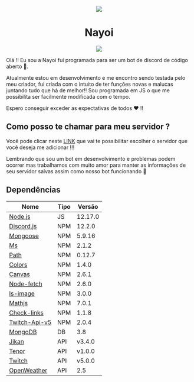 <p align="center">
<img src="https://github.com/Zaetic/Nayoi/blob/master/images/YaniGit.png?raw=true">
</p>
<h1 align="center">Nayoi</h1>
<p align="center">
<a href="http://nayoi.com"><img src="https://img.shields.io/static/v1?label=Site&message=Nayoi&color=ff69b4"></a>
</p>

Olá !! Eu sou a Nayoi fui programada para ser um bot de discord de código aberto 📖.

Atualmente estou em desenvolvimento e me encontro sendo testada pelo meu criador, fui criada com o intuito de ter funções novas e malucas juntando tudo que há de melhor!! Sou programada em JS o que me possibilita ser facilmente modificada com o tempo.

Espero conseguir exceder as expectativas de todos ❤ !!

## Como posso te chamar para meu servidor ?

Você pode clicar neste [LINK](https://discordapp.com/oauth2/authorize?client_id=561319501317144576&scope=bot&permissions=8) que vai te possibilitar escolher o servidor que você deseja me adicionar !!!

Lembrando que sou um bot em desenvolvimento e problemas podem ocorrer mas trabalhamos com muito amor para manter as informações de seu servidor salvas assim como nosso bot funcionando 💜

## Dependências

| Nome  | Tipo | Versão |
| ------------- | ------------- | ------------- |
| [Node.js](https://nodejs.org/en/) | JS  |12.17.0|
| [Discord.js](https://discord.js.org/) | NPM  |12.2.0|
| [Mongoose](https://www.npmjs.com/package/mongoose) | NPM  |5.9.16|
| [Ms](https://www.npmjs.com/package/ms) | NPM  |2.1.2|
| [Path](https://www.npmjs.com/package/path) | NPM  |0.12.7|
| [Colors](https://www.npmjs.com/package/colors) | NPM  |1.4.0|
| [Canvas](https://www.npmjs.com/package/canvas) | NPM  |2.6.1|
| [Node-fetch](https://www.npmjs.com/package/node-fetch) | NPM  |2.6.0|
| [Is-image](https://www.npmjs.com/package/is-image) | NPM  |3.0.0|
| [Mathjs](https://www.npmjs.com/package/mathjs) | NPM  |7.0.1|
| [Check-links](https://www.npmjs.com/package/check-links) | NPM  |1.1.8|
| [Twitch-Api-v5](https://www.npmjs.com/package/twitch-api-v5) | NPM  |2.0.4|
| [MongoDB](https://www.mongodb.com/) | DB  |3.8|
| [Jikan](https://jikan.moe/) | API  |v3.4.0|
| [Tenor](https://tenor.com/gifapi) | API  |v1.0.0|
| [Twitch](https://dev.twitch.tv/) | API  |v5.0.0|
| [OpenWeather](https://openweathermap.org/api) | API  |2.5|

